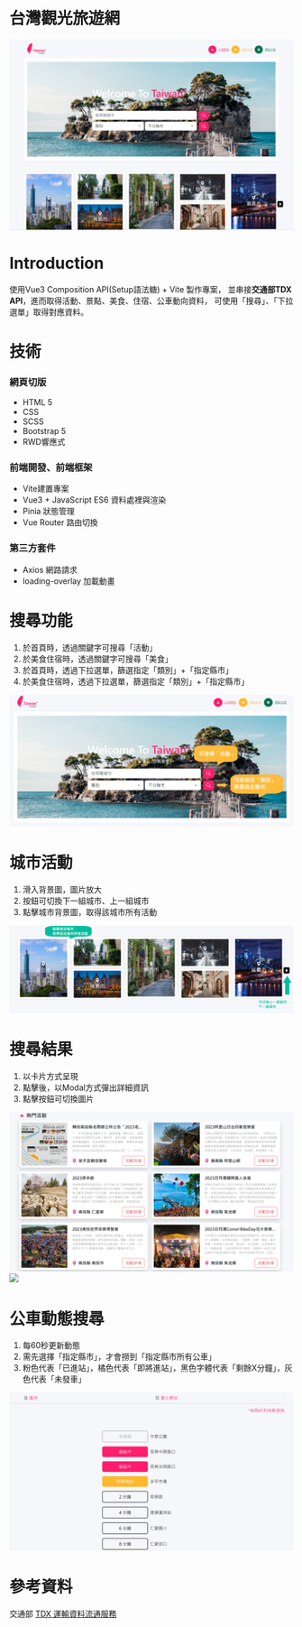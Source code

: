 # 台灣觀光旅遊網

<img src="/src/assets/pics/ReadMe/index.png">

<h1>Introduction</h1>
<p>使用Vue3 Composition API(Setup語法糖) + Vite 製作專案，
  並串接<strong>交通部TDX API</strong>，進而取得活動、景點、美食、住宿、公車動向資料，
  可使用「搜尋」、「下拉選單」取得對應資料。
</p>

<h1>技術</h1>
<h3>網頁切版</h3>
<ul>
  <li>HTML 5</li>
  <li>CSS</li>
  <li>SCSS</li>
  <li>Bootstrap 5</li>
  <li>RWD響應式</li>
</ul>
<h3>前端開發、前端框架</h3>
<ul>
  <li>Vite建置專案</li>
  <li>Vue3 + JavaScript ES6 資料處裡與渲染</li>
  <li>Pinia 狀態管理</li>
  <li>Vue Router 路由切換</li>

</ul>
<h3>第三方套件</h3>
<ul>
  <li>Axios 網路請求</li>
  <li>loading-overlay 加載動畫</li>
</ul>

<h1>搜尋功能</h1>
<ol>
  <li>於首頁時，透過關鍵字可搜尋「活動」</li>
  <li>於美食住宿時，透過關鍵字可搜尋「美食」</li>
  <li>於首頁時，透過下拉選單，篩選指定「類別」+「指定縣市」</li>
  <li>於美食住宿時，透過下拉選單，篩選指定「類別」+「指定縣市」</li>
</ol>
<img src="./src/assets/pics/ReadMe/NavIntro.png">

<h1>城市活動</h1>
<ol>
  <li>滑入背景圖，圖片放大</li>
  <li>按鈕可切換下一組城市、上一組城市</li>
  <li>點擊城市背景圖，取得該城市所有活動</li>
</ol>
<img src="./src/assets/pics/ReadMe/ClickCityIntro.png">

<h1>搜尋結果</h1>
<ol>
  <li>以卡片方式呈現</li>
  <li>點擊後，以Modal方式彈出詳細資訊</li>
  <li>點擊按鈕可切換圖片</li>
</ol>
<img src="./src/assets/pics/ReadMe/searchedIntro.png">
<img src="./src/assets/pics/ReadMe/ModalIntro.png">

<h1>公車動態搜尋</h1>
<ol>
  <li>每60秒更新動態</li>
  <li>需先選擇「指定縣市」，才會撈到「指定縣市所有公車」</li>
  <li>粉色代表「已進站」，橘色代表「即將進站」，黑色字體代表「剩餘X分鐘」，灰色代表「未發車」</li>
</ol>
<img src="./src/assets/pics/ReadMe/BusIntro.png">

<h1>參考資料</h1>
<p>交通部 <a href="https://tdx.transportdata.tw/">TDX 運輸資料流通服務</a></p>
